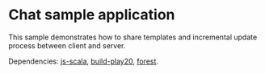 # Chat sample application

This sample demonstrates how to share templates and incremental update process between client and server.

Dependencies: [js-scala](http://github.com/js-scala/js-scala), [build-play20](http://github.com/js-scala/build-play20), [forest](http://github.com/js-scala/forest).